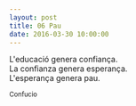 ```yaml
---
layout: post
title: 06 Pau
date: 2016-03-30 10:00:00
---
```


L'educació genera confiança.<br />
La confianza genera esperança.<br />
L'esperança genera pau.<br />

<small>Confucio</small>

